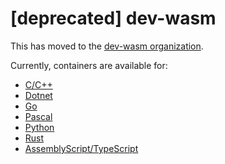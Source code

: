 # [deprecated] dev-wasm
This has moved to the [dev-wasm organization](https://github.com/dev-wasm). 

Currently, containers are available for:
* [C/C++](https://github.com/dev-wasm/dev-wasm-c)
* [Dotnet](https://github.com/dev-wasm/dev-wasm-dotnet)
* [Go](https://github.com/dev-wasm/dev-wasm-go)
* [Pascal](https://github.com/dev-wasm/dev-wasm-pascal)
* [Python](https://github.com/dev-wasm/dev-wasm-python)
* [Rust](https://github.com/dev-wasm/dev-wasm-rust)
* [AssemblyScript/TypeScript](https://github.com/dev-wasm/dev-wasm-ts)

